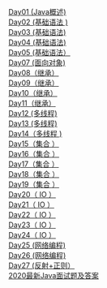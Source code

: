 <a href="https://shanpd.gitee.io/book/java/Day01 (Java概述) .pdf">Day01 (Java概述) </a><br/>
<a href="https://shanpd.gitee.io/book/java/Day02 (基础语法 ).pdf">Day02 (基础语法 )</a><br/>
<a href="https://shanpd.gitee.io/book/java/Day03 (基础语法) .pdf">Day03 (基础语法)</a><br/>
<a href="https://shanpd.gitee.io/book/java/Day04 (基础语法) .pdf">Day04 (基础语法) <br/></a>
<a href="https://shanpd.gitee.io/book/java/Day06 (面向对象) .pdf">Day05 (基础语法）<br/></a>
<a href="https://shanpd.gitee.io/book/java/Day07 (面向对象) .pdf">Day07 (面向对象)</a><br/>
<a href="https://shanpd.gitee.io/book/java/Day08（继承）.pdf">Day08（继承）</a><br/>
<a href="https://shanpd.gitee.io/book/java/Day09（继承）.pdf">Day09（继承）<br/></a>
<a href="https://shanpd.gitee.io/book/java/Day10（继承）.pdf">Day10（继承）</a><br/>
<a href="https://shanpd.gitee.io/book/java/Day11（继承）.pdf">Day11（继承）</a><br/>
<a href="https://shanpd.gitee.io/book/java/Day12 (多线程) .pdf">Day12 (多线程) <br/></a>
<a href="https://shanpd.gitee.io/book/java/Day13 (多线程) .pdf">Day13 (多线程) </a><br/>
<a href="https://shanpd.gitee.io/book/java/Day14（多线程 ) .pdf">Day14（多线程 )</a><br/>
<a href="https://shanpd.gitee.io/book/java/Day15（集合 ）.pdf">Day15（集合 ）</a><br/>
<a href="https://shanpd.gitee.io/book/java/Day16（集合 ）.pdf">Day16（集合 ）</a><br/>
<a href="https://shanpd.gitee.io/book/java/Day17（集合 ）.pdf">Day17（集合 ）</a><br/>
<a href="https://shanpd.gitee.io/book/java/Day18（集合 ）.pdf">Day18（集合 ）</a><br/>
<a href="https://shanpd.gitee.io/book/java/Day19（集合 ）.pdf">Day19（集合 ）</a><br/>
<a href="https://shanpd.gitee.io/book/java/Day20（ IO ）.pdf">Day20（ IO ）</a><br/>
<a href="https://shanpd.gitee.io/book/java/Day21（ IO ）.pdf">Day21（ IO ）</a><br/>
<a href="https://shanpd.gitee.io/book/java/Day22（ IO ）.pdf">Day22（ IO ）</a><br/>
<a href="https://shanpd.gitee.io/book/java/Day23（ IO ）.pdf">Day23（ IO ）</a><br/>
<a href="https://shanpd.gitee.io/book/java/Day24（ IO ）.pdf">Day24（ IO ）</a><br/>
<a href="https://shanpd.gitee.io/book/java/Day25 (网络编程) .pdf">Day25 (网络编程)</a><br/>
<a href="https://shanpd.gitee.io/book/java/Day26 (网络编程) .pdf">Day26 (网络编程) </a><br/>
<a href="https://shanpd.gitee.io/book/java/Day27 (反射+正则）.pdf">Day27 (反射+正则）</a><br/>
<a href="https://shanpd.gitee.io/book/2020最新Java面试题及答案.pdf">2020最新Java面试题及答案</a><br/>

